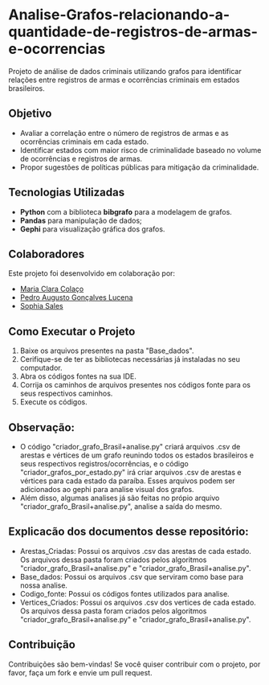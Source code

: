 # Analise-Grafos-relacionando-a-quantidade-de-registros-de-armas-e-ocorrencias
Projeto de análise de dados criminais utilizando grafos para identificar relações entre registros de armas e ocorrências criminais em estados brasileiros.
## Objetivo
- Avaliar a correlação entre o número de registros de armas e as ocorrências criminais em cada estado.
- Identificar estados com maior risco de criminalidade baseado no volume de ocorrências e registros de armas.
- Propor sugestões de políticas públicas para mitigação da criminalidade.

## Tecnologias Utilizadas
- **Python** com a biblioteca **bibgrafo** para a modelagem de grafos.
- **Pandas** para manipulação de dados;
- **Gephi** para visualização gráfica dos grafos.

## Colaboradores
Este projeto foi desenvolvido em colaboração por:

- [Maria Clara Colaço](https://github.com/claracolaco)
- [Pedro Augusto Gonçalves Lucena](https://github.com/pedrodev3005)
- [Sophia Sales](https://github.com/Sophia7b)

## Como Executar o Projeto
1. Baixe os arquivos presentes na pasta "Base_dados".
2. Cerifique-se de ter as bibliotecas necessárias já instaladas no seu computador.
3. Abra os códigos fontes na sua IDE.
4. Corrija os caminhos de arquivos presentes nos códigos fonte para os seus respectivos caminhos.
5. Execute os códigos.

## Observação:
- O código "criador_grafo_Brasil+analise.py" criará arquivos .csv de arestas e vértices de um grafo reunindo todos os estados brasileiros e seus respectivos registros/ocorrências, e o código "criador_grafos_por_estado.py" irá criar arquivos .csv de arestas e vértices para cada estado da paraíba. Esses arquivos podem ser adicionados ao gephi para analise visual dos grafos.
- Além disso, algumas analises já são feitas no própio arquivo "criador_grafo_Brasil+analise.py", analise a saída do mesmo.

## Explicacão dos documentos desse repositório:
- Arestas_Criadas: Possui os arquivos .csv das arestas de cada estado. Os arquivos dessa pasta foram criados pelos algoritmos "criador_grafo_Brasil+analise.py" e "criador_grafo_Brasil+analise.py".
- Base_dados: Possui os arquivos .csv que serviram como base para nossa analise.
- Codigo_fonte: Possui os códigos fontes utilizados para analise.
- Vertices_Criados: Possui os arquivos .csv dos vertices de cada estado. Os arquivos dessa pasta foram criados pelos algoritmos "criador_grafo_Brasil+analise.py" e "criador_grafo_Brasil+analise.py".

## Contribuição
Contribuições são bem-vindas! Se você quiser contribuir com o projeto, por favor, faça um fork e envie um pull request.
